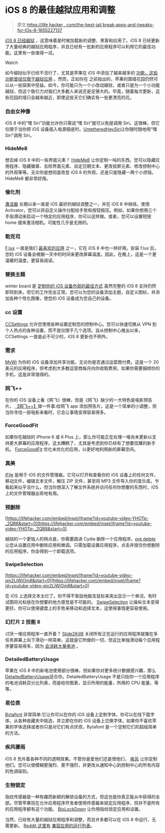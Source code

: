 # iOS 8 的最佳越狱应用和调整

> 原文:[https://life hacker . com/the-best-jail break-apps-and-tweaks-for-IOs-8-1655227137](https://lifehacker.com/the-best-jailbreak-apps-and-tweaks-for-ios-8-1655227137)

[iOS 8 已经越狱](https://lifehacker.com/how-to-jailbreak-your-iphone-the-always-up-to-date-gui-5771943) ，这意味着是时候加载新的调整、黑客和应用了。iOS 8 已经更新了大量经典的越狱应用程序，并且已经有一批新的应用程序可以利用它的最佳功能。这里有一些值得一试。

Watch

如今越狱似乎已经不流行了，尤其是苹果在 iOS 中添加了越来越多的 [功能，这些功能曾经仅限于越狱应用](https://gizmodo.com/is-there-any-reason-to-jailbreak-after-ios-8-1588158735) 。然而，正如你在 之前指出的，苹果的围墙花园仍然可以从一些探索中受益。如今，你可能只为一个小改动越狱，或者只是为一个小功能越狱，但这个吸引力对我们大多数人来说还是足够大的。毕竟，随着每次更新，这些花园的墙只会越来越近，即使这些天它们确实有一些更漂亮的花。

### 自由女神像

iOS 8 中的“嘿 Siri”功能允许你只需说“嘿 Siri”就可以免提调用 Siri。这很棒，但它仅限于当你把 iOS 设备插入电源插座时。[UntetheredHeySiri](http://apt.thebigboss.org/onepackage.php?bundleid=org.thebigboss.untetheredheysiri&db=)让你随时随地用“嘿 Siri”调用 Siri。

### HideMe8

想去掉 iOS 8 中的一些界面元素？ [HideMe8](http://moreinfo.thebigboss.org/moreinfo/depiction.php?file=hideme8liteDp) 让你定制一吨的东西。您可以隐藏应用程序、隐藏徽章、去除界面元素、自定日期文本、更改锁屏元素、修改控制中心的外观等等。无论你是想彻底改变 iOS 8 的外观，还是只是隐藏一两个小烦恼，HideMe8 都非常好用。

### 催化剂

[激活器](http://rpetri.ch/reposetup/) 长期以来一直是 iOS 最好的越狱调整之一，并在 iOS 8 中继续。使用 Activator，您可以将自定义操作分配给手势和按钮按压。例如，如果你想用三个手指滑动来启动一个特定的应用程序，你可以这样做。或者，您可以设置短按 home 键来激活相机。可能性几乎是无限的。

### 勒克司

[F.lux](https://justgetflux.com/cydia/) 一直是我们 [最喜欢的应用](https://lifehacker.com/f-lux-the-automatic-time-of-day-screen-brightness-adj-5846092) 之一，它在 iOS 8 中也一样好用。安装 f.lux 后，您的 iOS 设备会根据一天中的时间来更改屏幕温度。因此，在晚上，这是一个更温暖的温度，更容易阅读。

### 替换主题

winter board 是 [定制你的 iOS 设备外观的最佳方式](https://lifehacker.com/how-to-customize-your-iphones-home-screen-and-break-awa-5991283) 虽然完整的 iOS 8 支持仍然即将到来，但它的工作完全正常。您可以为您的设备添加主题，自定义图标，并添加各种个性化图像，使您的 iOS 设备成为您自己的设备。

### cc 设置

[CCSettings](http://moreinfo.thebigboss.org/moreinfo/depiction.php?file=ccsettings8Dp) 允许您使用各种设置定制您的控制中心。您可以快速切换从 VPN 到个人热点的各种设置，而不是仅限于几个选项。自从控制中心推出以来，CCSettings 一直是必不可少的，iOS 8 更新也不例外。

### 需求

[MyWi](http://modmyi.com/cydia/package.php?id=72990) 为你的 iOS 设备添加共享功能，无论你是否通过运营商付费。这是一个 20 美元的应用程序，但考虑到大多数运营商每月向你收取费用，如果你需要捆绑你的手机，这是非常值得的。

### 网飞++

在你的 iOS 设备上看《网飞》很棒，但是《网飞》缺少的一大特色是电影预告片。 [【网飞++】](http://modmyi.com/cydia/package.php?id=72975)做一件事:给网飞 app 添加预告片。这是一个简单的小调整，但当你寻找一部电影来看时，它会让事情变得容易得多。

### ForceGoodFit

如果你在越狱的 iPhone 6 或 6 Plus 上，那么你可能正在处理一堆尚未更新以支持更大屏幕的应用程序。这太糟糕了，尤其是考虑到你已经有了想要炫耀的新手机。 [ForceGoodFit](http://modmyi.com/cydia/package.php?id=72954) 优化未优化的应用，以更好地利用新的屏幕空间。

### 真美

[iFile](http://moreinfo.thebigboss.org/moreinfo/depiction.php?file=ifileData) 是用于 iOS 的文件管理器。它可以打开和查看你的 iOS 设备上的任何文件，移动文件，编辑文本文件，解压 ZIP 文件，甚至将 MP3 文件导入你的音乐库。乍看起来似乎没什么，但当你想深入了解文件系统并访问任何你想要的东西时，iOS 上的文件管理器出奇地有用。

### 预删除

 [https://lifehacker.com/embed/inset/iframe?id=youtube-video-YHOTp-_2QB8&start=0](https://lifehacker.com/embed/inset/iframe?id=youtube-video-YHOTp-_2QB8&start=0) 

越狱的一个更恼人的特点是，你需要跳进 Cydia 删除一个应用程序。[pre delete](http://moreinfo.thebigboss.org/moreinfo/depiction.php?file=prefdeleteDp)让您从设置应用中删除应用和微调。只需加载设置应用程序，点击并按住你想删除的应用程序，你会得到一个卸载选项。

### SwipeSelection

 [https://lifehacker.com/embed/inset/iframe?id=youtube-video-qix2LiWjOm8&start=0](https://lifehacker.com/embed/inset/iframe?id=youtube-video-qix2LiWjOm8&start=0) 

在 iOS 上选择文本太烂了。你不得不笨拙地敲击鼠标来突出显示一个单词，有时试图将光标放在你想要的地方感觉是不可能的。 [SwipeSelection](http://apt.thebigboss.org/onepackage.php?bundleid=com.iky1e.swipeselection) 让操纵文本变得更好。你可以使用键盘上的手势来移动和选择文本，这使得事情更容易使用。

### 幻灯片 2 技能 8

讨厌一堆应用程序一直开着？ [Slide2Kill8](http://moreinfo.thebigboss.org/moreinfo/depiction.php?file=slide2kill8liteDp) 关闭所有正在运行的应用程序就像在多任务屏幕上向下滑动一样简单。这就是它所做的一切，但这比单独滑动每个应用程序要容易得多，因为 [会消耗大量电池](https://lifehacker.com/quitting-apps-in-ios-actually-worsens-battery-life-1560086834) 。

### **DetailedBatteryUsage**

苹果在 iOS 8 中的新电池使用部分很棒，但如果你对更多统计数据感兴趣，那么[DetailedBatteryUsage](http://modmyi.com/cydia/package.php?id=72977)适合你。DetailedBatteryUsage 不是只给你一个应用程序的电池消耗百分比列表，而是给你图表，显示所用的能量，所用的 CPU 能量，等等。

### **易位表**

[Bytafont](http://modmyi.com/cydia/package.php?id=64541) 非常简单:它让你可以在你的 iOS 设备上定制字体。你可以在线下载字体，从各种收藏夹中挑选，并立即在你的 iOS 设备上交换字体。如果你不喜欢苹果的字体选择或者你只是对它们有点厌烦，Bytafont 是一个定制它们的超级简单的方法。

### **疾风骤雨**

iOS 8 充斥着各种不同的透明效果。不管你是爱他们还是恨他们， [疾风](http://moreinfo.thebigboss.org/moreinfo/depiction.php?file=flurryDp) 让你定制他们。您可以使模糊更强烈、更不强烈，并更改从通知中心到控制中心的所有内容的色调级别。

### 生物锁定

指纹传感器是一种有趣而新颖的解锁设备的方式，但这也是你真正能从中获得的全部。尽管苹果现在允许应用程序开发者使用传感器来锁定应用程序，但并不是所有的应用程序都有这个功能。 [BioLockDown](http://cydia.saurik.com/package/com.rpetrich.biolockdown/) 让你用指纹锁定应用和设置。

当然，已经有大量的越狱应用程序和调整，而且许多都可以在 iOS 8 中运行，无需更新。 [Reddit 这里有](http://www.reddit.com/r/jailbreak/wiki/ios8) [兼容应用的运行列表](https://docs.zoho.com/sheet/published.do?rid=z1v909ff833ece6824400b4d4095ac3a277ac)。